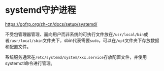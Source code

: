 # systemd守护进程

https://gofrp.org/zh-cn/docs/setup/systemd/

不受包管理器管理、面向用户而非系统的可执行文件放在`/usr/local/bin`或者`/usr/local/sbin`文件夹下，sbin代表需要`sudo`，可以在`/opt`文件夹下存放数据和配置文件。

系统服务通常在`/etc/systemd/system/xxx.service`存放配置文件，并使用systemctl命令进行管理。